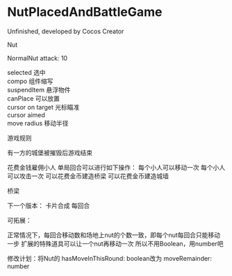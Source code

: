 # NutPlacedAndBattleGame
Unfinished, developed by Cocos Creator

Nut

NormalNut
attack: 10

selected 选中  
compo 组件缩写  
suspendItem 悬浮物件  
canPlace 可以放置  
cursor on target 光标瞄准  
cursor aimed  
move radius 移动半径  


游戏规则

有一方的城堡被摧毁后游戏结束

花费金钱雇佣小人
单局回合可以进行如下操作：
每个小人可以移动一次
每个小人可以攻击一次
可以花费金币建造桥梁
可以花费金币建造城墙

桥梁


下一个版本：
卡片合成
每回合

可拓展：

正常情况下，每回合移动数和场地上nut的个数一致，即每个nut每回合只能移动一步
扩展的特殊道具可以让一个nut再移动一次
所以不用Boolean，用number吧

修改计划：将Nut的
hasMoveInThisRound: boolean改为
moveRemainder: number
